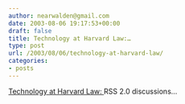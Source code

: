 ```yaml
---
author: nearwalden@gmail.com
date: 2003-08-06 19:17:53+00:00
draft: false
title: Technology at Harvard Law:…
type: post
url: /2003/08/06/technology-at-harvard-law/
categories:
- posts
---
```


[Technology at Harvard Law: ](//blogs.law.harvard.edu/tech/') RSS 2.0 discussions…



